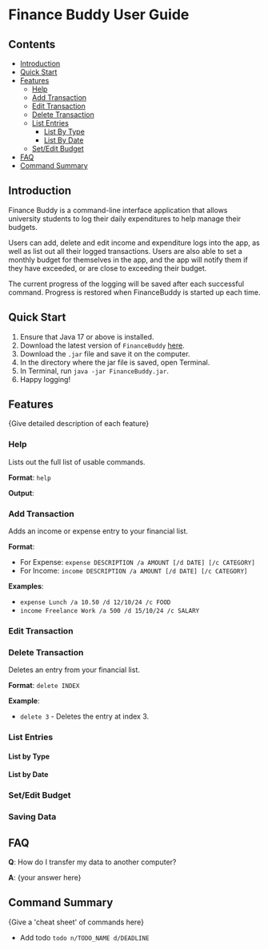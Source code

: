 # Finance Buddy User Guide

## Contents
- [Introduction](#Introduction)
- [Quick Start](#Quick-Start)
- [Features](#Features)
  - [Help](#Help)
  - [Add Transaction](#Add-Transaction)
  - [Edit Transaction](#Edit-Transaction)
  - [Delete Transaction](#Delete-Transaction)
  - [List Entries](#List-Entries)
    - [List By Type](#List-By-Type)
    - [List By Date](#List-By-Date)
  - [Set/Edit Budget](#SetEdit-Budget)
- [FAQ](#FAQ)
- [Command Summary](#Command-Summary)

## Introduction

Finance Buddy is a command-line interface application that allows university students
to log their daily expenditures to help manage their budgets.

Users can add, delete and edit income and expenditure logs into the app, as well as
list out all their logged transactions. Users are also able to set a monthly budget
for themselves in the app, and the app will notify them if
they have exceeded, or are close to exceeding their budget.

The current progress of the logging will be saved after each successful command.
Progress is restored when FinanceBuddy is started up each time.

## Quick Start

1. Ensure that Java 17 or above is installed.
2. Download the latest version of `FinanceBuddy` [here](https://github.com/AY2425S1-CS2113-W14-3/tp/releases).
3. Download the `.jar` file and save it on the computer.
4. In the directory where the jar file is saved, open Terminal.
5. In Terminal, run `java -jar FinanceBuddy.jar`.
6. Happy logging!

## Features

{Give detailed description of each feature}

### Help

Lists out the full list of usable commands.

**Format**:
`help`

**Output**:

### Add Transaction

Adds an income or expense entry to your financial list.

**Format**:
- For Expense: `expense DESCRIPTION /a AMOUNT [/d DATE] [/c CATEGORY]`
- For Income: `income DESCRIPTION /a AMOUNT [/d DATE] [/c CATEGORY]`

**Examples**:
- `expense Lunch /a 10.50 /d 12/10/24 /c FOOD`
- `income Freelance Work /a 500 /d 15/10/24 /c SALARY`

### Edit Transaction

### Delete Transaction
Deletes an entry from your financial list.

**Format**: `delete INDEX`

**Example**:
- `delete 3` - Deletes the entry at index 3.

### List Entries

#### List by Type

#### List by Date

### Set/Edit Budget

### Saving Data

## FAQ

**Q**: How do I transfer my data to another computer? 

**A**: {your answer here}

## Command Summary

{Give a 'cheat sheet' of commands here}

* Add todo `todo n/TODO_NAME d/DEADLINE`
